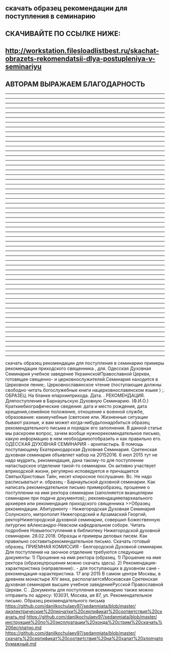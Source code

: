 скачать образец рекомендации для поступления в семинарию
--------------------------------------------------
СКАЧИВАЙТЕ ПО ССЫЛКЕ НИЖЕ:
--------------------------------------------------
http://workstation.filesloadlistbest.ru/skachat-obrazets-rekomendatsii-dlya-postupleniya-v-seminariyu
--------------------------------------------------
АВТОРАМ ВЫРАЖАЕМ БЛАГОДАРНОСТЬ
--------------------------------------------------
--------------------------------------------------
--------------------------------------------------
--------------------------------------------------
--------------------------------------------------
--------------------------------------------------
--------------------------------------------------
--------------------------------------------------
--------------------------------------------------
--------------------------------------------------
--------------------------------------------------
--------------------------------------------------
--------------------------------------------------
--------------------------------------------------
--------------------------------------------------
--------------------------------------------------
--------------------------------------------------
--------------------------------------------------
--------------------------------------------------
--------------------------------------------------
--------------------------------------------------
--------------------------------------------------
--------------------------------------------------
--------------------------------------------------
--------------------------------------------------
--------------------------------------------------
--------------------------------------------------
--------------------------------------------------
--------------------------------------------------
--------------------------------------------------
--------------------------------------------------
--------------------------------------------------
--------------------------------------------------
--------------------------------------------------
--------------------------------------------------
--------------------------------------------------
--------------------------------------------------
--------------------------------------------------
--------------------------------------------------
--------------------------------------------------
--------------------------------------------------
--------------------------------------------------
--------------------------------------------------
--------------------------------------------------
--------------------------------------------------
--------------------------------------------------
--------------------------------------------------
--------------------------------------------------
--------------------------------------------------
--------------------------------------------------
--------------------------------------------------
--------------------------------------------------
--------------------------------------------------
--------------------------------------------------
--------------------------------------------------
--------------------------------------------------
--------------------------------------------------
скачать образец рекомендации для поступления в семинарию примеры рекомендации приходского священника , для. Одесская Духовная Семинария  учебное заведение УкраинскойПравославной Церкви, готовящее священно- и церковнослужителей.Семинария находится в  Церковное пение;.  Церковнославянское чтение (поступающие должны свободно читать богослужебные книги нацерковнославянском языке ) ;. ОБРАЗЕЦ. На бланке епархииприхода. Дата. . РЕКОМЕНДАЦИЯ. Дляпоступления в Барнаульскую Духовную Семинарию. (Ф.И.О.) Краткиебиографические сведения: дата и место рождения, дата крещения,семейное положение, отношение к военной службе, образование: какиеучебные (светские или. Жизненные ситуации бывают разные, и вам может когда-нибудьпонадобиться образец рекомендательного письма и порядок его заполнения. В данной статье мы раскроем вопрос, зачем вообще нужнорекомендательное письмо, какую информацию в нем необходимоотобразить и как правильно его. ОДЕССКАЯ ДУХОВНАЯ СЕМИНАРИЯ - архипастырь. В помощь поступающему  Екатеринодарская Духовная Семинария. Сретенская духовная семинария объявляет набор на 20152016. 6 июл 2015  тут не надо мудрить, рекомендация, дана такому-то для поступление напастырское отделение такой-то семинарии. Он активно участвует вприходской жизни, регулярно исповедуется и причащается СвятыхХристовых Тайн, несет клиросное послушание.  Вс. Не надо расписыватьот и. образец - Барнаульской духовной семинарии. Как написать рекомендательное письмо примеробразец. прошение о поступлении на имя ректора семинарии (заполняется вканцелярии семинарии при подаче документов);; рекомендацияепархиального архиерея или рекомендация приходского священника >>Образец рекомендации. Абитуриенту - Нижегородская Духовная Семинария
Солунского, митрополит Нижегородский и Арзамаский Георгий, ректорНижегородской духовной семинарии, совершил Божественную литургию вАлександро-Невском кафедральном соборе. Читать подробнее   Новыепоступления в библиотеку Нижегородской духовной семинарии. 28.02.2018. Образцы и примеры деловых писем. Как правильно составитьрекомендательное письмо. Скачать готовый образец. ПРИЕМНАЯ КОМИССИЯ - Белгородской Духовной семинарии. Для поступления на заочное отделение требуются следующие документы: 1) Прошение на имя ректора (образец. 1) Прошение на имя ректора (образецпрошения можно скачать здесь). 2) Рекомендация-характеристика (направление):. - для поступающих в духовном сане - рекомендация-характеристика. 17 апр 2015  В самом центре Москвы, в древнем монастыре XIV века, располагаетсяМосковская Сретенская духовная семинария  высшее учебное заведениеРусской Православной Церкви. С . Документы для поступления всеминарию также можно отправить по адресу: 103031, Москва, ая 87, ул. Рекомендательное письмо. Образец рекомендательного письма
https://github.com/danilkochulaev97/sedanmiata/blob/master/диэлектрические%20перчатки%20сертификат%20соответствия%20скачать.md
https://github.com/danilkochulaev97/sedanmiata/blob/master/инструкция%20по%20эксплуатации%20хонда%20стрим%20скачать%20бесплатно.md
https://github.com/danilkochulaev97/sedanmiata/blob/master/скачать%20сертификат%20соответствия%20на%20халат%20хлопчатобумажный.md